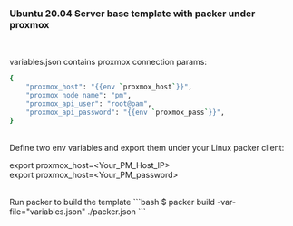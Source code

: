 ### Ubuntu 20.04 Server base template with packer under proxmox

 <br>

variables.json contains proxmox connection params:
```bash
{
	"proxmox_host": "{{env `proxmox_host`}}",
	"proxmox_node_name": "pm",
	"proxmox_api_user": "root@pam",
	"proxmox_api_password": "{{env `proxmox_pass`}}",
}
```
<br>
Define two env variables and export
them under your Linux packer client:

export proxmox_host=<Your_PM_Host_IP>
<br>
export proxmox_host=<Your_PM_password>

<br>
Run packer to build the template
```bash
$ packer build -var-file="variables.json" ./packer.json
```